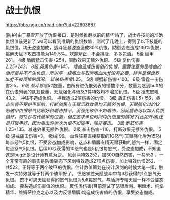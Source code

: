 # 战士仇恨
https://bbs.nga.cn/read.php?tid=22603667

[防护]由于暴雪开放了仇恨接口，是时候推翻以前的精华帖了，战士各技能的准确仇恨值该更新了
wa可以看到准确的仇恨数值，测试了几晚上，得到了以下技能的仇恨值，均无姿态加成，战斗狂暴姿态造成80%仇恨，防御姿态造成130%仇恨，挑衅天赋下攻击技能为149.5%。欢迎斧正，不会排版，多多包涵。
5级 破甲261。
4级 盾牌猛击伤害+254，驱散效果无额外仇恨。
5级 复仇伤害*2.25+243。
8级 英勇伤害+145。
嗜血造成伤害值的仇恨，需要注意的是嗜血的治疗量并不产生仇恨，所以学一级嗜血与取消嗜血buff没有必要，除非是保世界buff不被顶掉的情况。
斩杀伤害值*1.25。
5级 顺劈斩伤害+100。
6级 雷霆一击伤害*2.5。
6级 战斗怒吼52*数量，由所有进仇恨列表的怪物平分，数量为吃到buff的在仇恨列表的队友数量，天赋强化与愤怒3件特效均不增加仇恨。
5级 挫志怒吼43.2。
冲锋不造成仇恨。
拦截造成2倍伤害的仇恨。
3级 盾击伤害*1.5+156，盾击伤害不受护甲影响，打断效果与天赋沉默效果均无额外仇恨。天赋强化过的12怒破甲仇恨怒气比刚好和盾击持平，没强化破甲不如盾击，因此盾击可以加入仇恨循环，每12秒取代破甲的位置，但在追求单位时间内仇恨量的情况下(比如开场)还是打破甲好，因为盾击的单次仇恨不如破甲，除非暴击。
3级 断筋伤害*1.25+135，减速效果无额外仇恨。
2级 拳击伤害+116，打断效果无额外仇恨。
5级 惩戒痛击伤害*3。
缴械 99。
血性狂暴直接获取的10怒气(天赋强化后为15怒)每点怒气5仇恨，不受姿态加成影响，这点和盾牌专精天赋获取的怒气一样，固定每点怒气5仇恨。后续10秒获得的10怒气也是5仇恨每怒气，受姿态加成，不知道这是bug还是设计师有意为之。
风剑两特效252，加300自然伤害，一共552 。一个非常有趣的事实是防御姿态下风剑特效造成270点伤害，加上特效仇恨252，一共522，正好等于两个破甲的仇恨。估计数值策划在设计风剑的时候大笔一挥，触发一次特效就等于打两个破甲好了。
愤怒掌控天赋战斗中每3秒获得的1点怒气无仇恨。
怒不可遏天赋获得的怒气仇恨为5点每怒气，与盾牌专精天赋一样不受姿态加成。
撕裂造成伤害值的仇恨。
反伤类伤害(目前测试了瑟银盾刺、荆棘术、纯焰精华、维姆萨拉克之心以及力反馈盾牌)均造成伤害值的仇恨，享受姿态加成。
